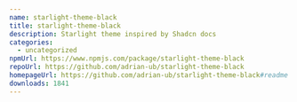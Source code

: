 ```yaml
---
name: starlight-theme-black
title: starlight-theme-black
description: Starlight theme inspired by Shadcn docs
categories:
  - uncategorized
npmUrl: https://www.npmjs.com/package/starlight-theme-black
repoUrl: https://github.com/adrian-ub/starlight-theme-black
homepageUrl: https://github.com/adrian-ub/starlight-theme-black#readme
downloads: 1841
---
```

